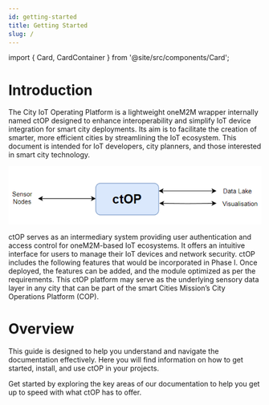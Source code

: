 ```yaml
---
id: getting-started
title: Getting Started
slug: /
---
```



import { Card, CardContainer } from '@site/src/components/Card';

# Introduction
The City IoT Operating Platform is a lightweight oneM2M wrapper internally named ctOP designed to enhance interoperability and simplify IoT device integration for smart city deployments. Its aim is to facilitate the creation of smarter, more efficient cities by streamlining the IoT ecosystem. This document is intended for IoT developers, city planners, and those interested in smart city technology.

![Ctop Outline](images/ctop-outline.png)

ctOP serves as an intermediary system providing user authentication and access control for oneM2M-based IoT ecosystems. It offers an intuitive interface for users to manage their IoT devices and network security. ctOP includes the following features that would be incorporated in Phase I. Once deployed, the features can be added, and the module optimized as per the requirements. This ctOP platform may serve as the underlying sensory data layer in any city that can be part of the smart Cities Mission’s City Operations Platform (COP).

# Overview

This guide is designed to help you understand and navigate the documentation effectively. Here you will find information on how to get started, install, and use ctOP in your projects.

Get started by exploring the key areas of our documentation to help you get up to speed with what ctOP has to offer.


<CardContainer>
  <Card
    title="Introduction"
    description="Learn more about ctOP and the Smart City Living Lab at IIITH."
    link="/introduction/about-ctop"
    linkText="Explore Introduction"
  />

  <Card
    title="Architecture"
    description="Understand the high-level architecture and components that make up ctOP."
    link="architecture/high-level-architecture"
    linkText="View Architecture"
  />

  <Card
    title="Installation Guide"
    description="Step-by-step instructions to install and configure ctOP."
    link="installation-deployment"
    linkText="Start Installation"
  />

  <Card
    title="API Documentation"
    description="Dive into our API endpoints and learn how to integrate with ctOP."
    link="api-documentation/api-overview"
    linkText="Check API Docs"
  />

  <Card
    title="Development Guide"
    description="Guidelines for setting up your development environment and contributing."
    link="development-guide/setup-development-environment"
    linkText="Develop with Us"
  />

  <Card
    title="FAQs"
    description="Find answers to frequently asked questions about using ctOP."
    link="faqs/general-faqs"
    linkText="Read FAQs"
  />
</CardContainer>
